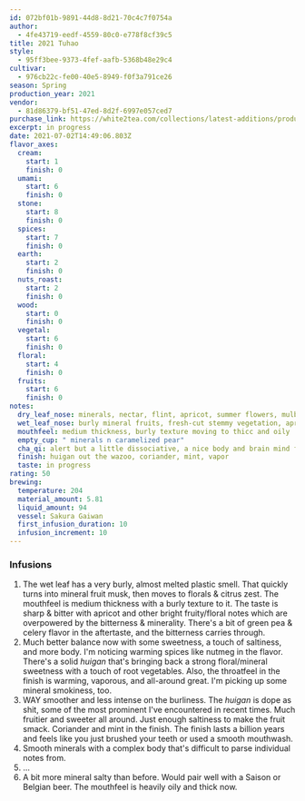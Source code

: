 ```yaml
---
id: 072bf01b-9891-44d8-8d21-70c4c7f0754a
author:
  - 4fe43719-eedf-4559-80c0-e778f8cf39c5
title: 2021 Tuhao
style:
  - 95ff3bee-9373-4fef-aafb-5368b48e29c4
cultivar:
  - 976cb22c-fe00-40e5-8949-f0f3a791ce26
season: Spring
production_year: 2021
vendor:
  - 81d86379-bf51-47ed-8d2f-6997e057ced7
purchase_link: https://white2tea.com/collections/latest-additions/products/2021-tuhao
excerpt: in progress
date: 2021-07-02T14:49:06.803Z
flavor_axes:
  cream:
    start: 1
    finish: 0
  umami:
    start: 6
    finish: 0
  stone:
    start: 8
    finish: 0
  spices:
    start: 7
    finish: 0
  earth:
    start: 2
    finish: 0
  nuts_roast:
    start: 2
    finish: 0
  wood:
    start: 0
    finish: 0
  vegetal:
    start: 6
    finish: 0
  floral:
    start: 4
    finish: 0
  fruits:
    start: 6
    finish: 0
notes:
  dry_leaf_nose: minerals, nectar, flint, apricot, summer flowers, mulberry
  wet_leaf_nose: burly mineral fruits, fresh-cut stemmy vegetation, apricot, citrus flowers
  mouthfeel: medium thickness, burly texture moving to thicc and oily
  empty_cup: " minerals n caramelized pear"
  cha_qi: alert but a little dissociative, a nice body and brain mind feeling
  finish: huigan out the wazoo, coriander, mint, vapor
  taste: in progress
rating: 50
brewing:
  temperature: 204
  material_amount: 5.81
  liquid_amount: 94
  vessel: Sakura Gaiwan
  first_infusion_duration: 10
  infusion_increment: 10
---
```

### Infusions

1. The wet leaf has a very burly, almost melted plastic smell. That quickly turns into mineral fruit musk, then moves to florals & citrus zest. The mouthfeel is medium thickness with a burly texture to it. The taste is sharp & bitter with apricot and other bright fruity/floral notes which are overpowered by the bitterness & minerality. There's a bit of green pea & celery flavor in the aftertaste, and the bitterness carries through.
2. Much better balance now with some sweetness, a touch of saltiness, and more body. I'm noticing warming spices like nutmeg in the flavor. There's a solid *huigan* that's bringing back a strong floral/mineral sweetness with a touch of root vegetables. Also, the throatfeel in the finish is warming, vaporous, and all-around great. I'm picking up some mineral smokiness, too.
3. WAY smoother and less intense on the burliness. The *huigan* is dope as shit, some of the most prominent I've encountered in recent times. Much fruitier and sweeter all around. Just enough saltiness to make the fruit smack. Coriander and mint in the finish. The finish lasts a billion years and feels like you just brushed your teeth or used a smooth mouthwash.
4. Smooth minerals with a complex body that's difficult to parse individual notes from.
5. ...
6. A bit more mineral salty than before. Would pair well with a Saison or Belgian beer. The mouthfeel is heavily oily and thick now.